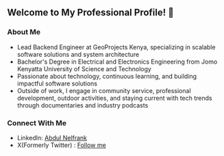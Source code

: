 ## Welcome to My Professional Profile! 🚀

### About Me
- Lead Backend Engineer at GeoProjects Kenya, specializing in scalable software solutions and system architecture
- Bachelor's Degree in Electrical and Electronics Engineering from Jomo Kenyatta University of Science and Technology
- Passionate about technology, continuous learning, and building impactful software solutions
- Outside of work, I engage in community service, professional development, outdoor activities, and staying current with tech trends through documentaries and industry podcasts

### Connect With Me
- LinkedIn: [Abdul Nelfrank](https://www.linkedin.com/in/abdul-nelfrank-47242094/)
- X(Formerly Twitter) : [Follow me](https://x.com/nelfrankaj)
